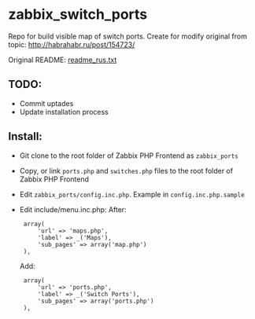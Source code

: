 zabbix_switch_ports
===================

Repo for build visible map of switch ports.
Create for modify original from topic: http://habrahabr.ru/post/154723/

Original README: [readme_rus.txt](https://raw.github.com/pioneerit/zabbix_switch_ports/master/readme_rus.txt "readme_rus.txt")

TODO:
------------------------
* Commit uptades
* Update installation process

Install:
------------------------
-  Git clone to the root folder of Zabbix PHP Frontend as `zabbix_ports`
-  Copy, or link `ports.php` and `switches.php` files to the root folder of Zabbix PHP Frontend
-  Edit `zabbix_ports/config.inc.php`. Example in `config.inc.php.sample`
-  Edit include/menu.inc.php:
	After:

		array(
			'url' => 'maps.php',
			'label' => _('Maps'),
			'sub_pages' => array('map.php')
		),

	Add:

		array(
			'url' => 'ports.php',
			'label' => _('Switch Ports'),
			'sub_pages' => array('ports.php')
		),
